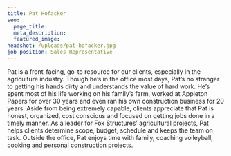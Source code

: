 ```yaml
---
title: Pat Hofacker
seo:
  page_title:
  meta_description:
  featured_image:
headshot: /uploads/pat-hofacker.jpg
job_position: Sales Representative
---
```


Pat is a front-facing, go-to resource for our clients, especially in the agriculture industry. Though he’s in the office most days, Pat’s no stranger to getting his hands dirty and understands the value of hard work. He’s spent most of his life working on his family’s farm, worked at Appleton Papers for over 30 years and even ran his own construction business for 20 years. Aside from being extremely capable, clients appreciate that Pat is honest, organized, cost conscious and focused on getting jobs done in a timely manner. As a leader for Fox Structures’ agricultural projects, Pat helps clients determine scope, budget, schedule and keeps the team on task. Outside the office, Pat enjoys time with family, coaching volleyball, cooking and personal construction projects.
